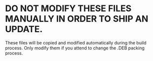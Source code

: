# DO NOT MODIFY THESE FILES MANUALLY IN ORDER TO SHIP AN UPDATE.

These files will be copied and modified automatically during the build process.
Only modify them if you attend to change the .DEB packing process.